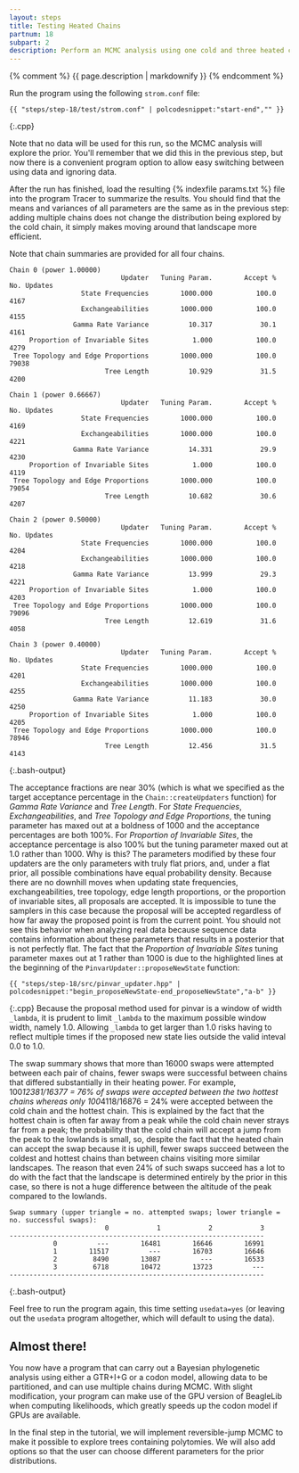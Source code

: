```yaml
---
layout: steps
title: Testing Heated Chains
partnum: 18
subpart: 2
description: Perform an MCMC analysis using one cold and three heated chains.
---
```

{% comment %}
{{ page.description | markdownify }}
{% endcomment %}

Run the program using the following `strom.conf` file:
~~~~~~
{{ "steps/step-18/test/strom.conf" | polcodesnippet:"start-end","" }}
~~~~~~
{:.cpp}

Note that no data will be used for this run, so the MCMC analysis will explore the prior. You'll remember that we did this in the previous step, but now there is a convenient program option to allow easy switching between using data and ignoring data. 

After the run has finished, load the resulting {% indexfile params.txt %} file into the program Tracer to summarize the results. You should find that the means and variances of all parameters are the same as in the previous step: adding multiple chains does not change the distribution being explored by the cold chain, it simply makes moving around that landscape more efficient.

Note that chain summaries are provided for all four chains.
~~~~~~
Chain 0 (power 1.00000)
                            Updater   Tuning Param.        Accept %     No. Updates
                  State Frequencies        1000.000           100.0            4167
                  Exchangeabilities        1000.000           100.0            4155
                Gamma Rate Variance          10.317            30.1            4161
     Proportion of Invariable Sites           1.000           100.0            4279
 Tree Topology and Edge Proportions        1000.000           100.0           79038
                        Tree Length          10.929            31.5            4200

Chain 1 (power 0.66667)
                            Updater   Tuning Param.        Accept %     No. Updates
                  State Frequencies        1000.000           100.0            4169
                  Exchangeabilities        1000.000           100.0            4221
                Gamma Rate Variance          14.331            29.9            4230
     Proportion of Invariable Sites           1.000           100.0            4119
 Tree Topology and Edge Proportions        1000.000           100.0           79054
                        Tree Length          10.682            30.6            4207

Chain 2 (power 0.50000)
                            Updater   Tuning Param.        Accept %     No. Updates
                  State Frequencies        1000.000           100.0            4204
                  Exchangeabilities        1000.000           100.0            4218
                Gamma Rate Variance          13.999            29.3            4221
     Proportion of Invariable Sites           1.000           100.0            4203
 Tree Topology and Edge Proportions        1000.000           100.0           79096
                        Tree Length          12.619            31.6            4058

Chain 3 (power 0.40000)
                            Updater   Tuning Param.        Accept %     No. Updates
                  State Frequencies        1000.000           100.0            4201
                  Exchangeabilities        1000.000           100.0            4255
                Gamma Rate Variance          11.183            30.0            4250
     Proportion of Invariable Sites           1.000           100.0            4205
 Tree Topology and Edge Proportions        1000.000           100.0           78946
                        Tree Length          12.456            31.5            4143
~~~~~~
{:.bash-output}

The acceptance fractions are near 30% (which is what we specified as the target acceptance percentage in the `Chain::createUpdaters` function) for _Gamma Rate Variance_ and _Tree Length_. For _State Frequencies_, _Exchangeabilities_, and _Tree Topology and Edge Proportions_, the tuning parameter has maxed out at a boldness of 1000 and the acceptance percentages are both 100%. For _Proportion of Invariable Sites_, the acceptance percentage is also 100% but the tuning parameter maxed out at 1.0 rather than 1000. Why is this? The parameters modified by these four updaters are the only parameters with truly flat priors, and, under a flat prior, all possible combinations have equal probability density. Because there are no downhill moves when updating state frequencies, exchangeabilities, tree topology, edge length proportions, or the proportion of invariable sites, all proposals are accepted. It is impossible to tune the samplers in this case because the proposal will be accepted regardless of how far away the proposed point is from the current point. You should not see this behavior when analyzing real data because sequence data contains information about these parameters that results in a posterior that is not perfectly flat. The fact that the _Proportion of Invariable Sites_ tuning parameter maxes out at 1 rather than 1000 is due to the highlighted lines at the beginning of the `PinvarUpdater::proposeNewState` function:
~~~~~~
{{ "steps/step-18/src/pinvar_updater.hpp" | polcodesnippet:"begin_proposeNewState-end_proposeNewState","a-b" }}
~~~~~~
{:.cpp}
Because the proposal method used for pinvar is a window of width `_lambda`, it is prudent to limit `_lambda` to the maximum possible window width, namely 1.0. Allowing `_lambda` to get larger than 1.0 risks having to reflect multiple times if the proposed new state lies outside the valid inteval 0.0 to 1.0.

The swap summary shows that more than 16000 swaps were attempted between each pair of chains, fewer swaps were successful between chains that differed substantially in their heating power. For example, 100*12381/16377 = 76% of swaps were accepted between the two hottest chains whereas only 100*4118/16876 = 24% were accepted between the cold chain and the hottest chain. This is explained by the fact that the hottest chain is often far away from a peak while the cold chain never strays far from a peak; the probability that the cold chain will accept a jump from the peak to the lowlands is small, so, despite the fact that the heated chain can accept the swap because it is uphill, fewer swaps succeed between the coldest and hottest chains than between chains visiting more similar landscapes. The reason that even 24% of such swaps succeed has a lot to do with the fact that the landscape is determined entirely by the prior in this case, so there is not a huge difference between the altitude of the peak compared to the lowlands.
~~~~~~
Swap summary (upper triangle = no. attempted swaps; lower triangle = no. successful swaps):
                        0            1            2            3
----------------------------------------------------------------
           0          ---        16481        16646        16991
           1        11517          ---        16703        16646
           2         8490        13087          ---        16533
           3         6718        10472        13723          ---
----------------------------------------------------------------
~~~~~~
{:.bash-output}

Feel free to run the program again, this time setting `usedata=yes` (or leaving out the `usedata` program altogether, which will default to using the data).

## Almost there!

You now have a program that can carry out a Bayesian phylogenetic analysis using either a GTR+I+G or a codon model, allowing data to be partitioned, and can use multiple chains during MCMC. With slight modification, your program can make use of the GPU version of BeagleLib when computing likelihoods, which greatly speeds up the codon model if GPUs are available.

In the final step in the tutorial, we will implement reversible-jump MCMC to make it possible to explore trees containing polytomies. We will also add options so that the user can choose different parameters for the prior distributions.


